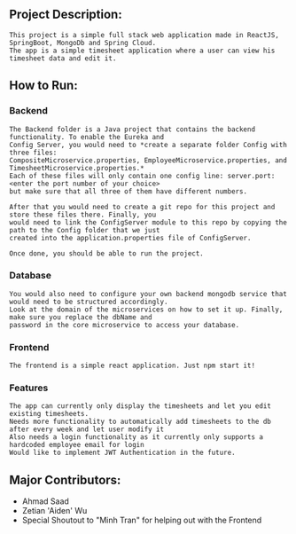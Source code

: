 ## Project Description: 

    This project is a simple full stack web application made in ReactJS, SpringBoot, MongoDb and Spring Cloud. 
    The app is a simple timesheet application where a user can view his timesheet data and edit it. 

## How to Run: 

  ### Backend

    The Backend folder is a Java project that contains the backend functionality. To enable the Eureka and 
    Config Server, you would need to *create a separate folder Config with three files: 
    CompositeMicroservice.properties, EmployeeMicroservice.properties, and TimesheetMicroservice.properties.* 
    Each of these files will only contain one config line: server.port: <enter the port number of your choice> 
    but make sure that all three of them have different numbers.
  
    After that you would need to create a git repo for this project and store these files there. Finally, you
    would need to link the ConfigServer module to this repo by copying the path to the Config folder that we just
    created into the application.properties file of ConfigServer.

    Once done, you should be able to run the project. 

  ### Database
    You would also need to configure your own backend mongodb service that would need to be structured accordingly.
    Look at the domain of the microservices on how to set it up. Finally, make sure you replace the dbName and 
    password in the core microservice to access your database.

  ### Frontend
    The frontend is a simple react application. Just npm start it!

  ### Features
    The app can currently only display the timesheets and let you edit existing timesheets. 
    Needs more functionality to automatically add timesheets to the db after every week and let user modify it
    Also needs a login functionality as it currently only supports a hardcoded employee email for login
    Would like to implement JWT Authentication in the future.

  ## Major Contributors: 

  * Ahmad Saad
  * Zetian 'Aiden' Wu
  * Special Shoutout to "Minh Tran" for helping out with the Frontend
